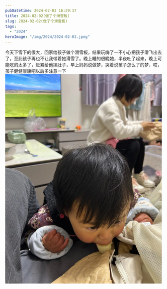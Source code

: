 ```yaml
---
pubDatetime: 2024-02-03 16:29:17
title: 2024-02-02(做了个滑雪板)
slug: 2024-02-02(做了个滑雪板)
tags:
  - "2024"
heroImage: "/img/2024/2024-02-03.jpeg"
---
```


今天下雪下的很大，回家给孩子做个滑雪板，结果玩嗨了一不小心把孩子滑飞出去了，至此孩子再也不让我带着她滑雪了。晚上睡的很晚她，半夜吐了起来，晚上可能吃的太多了，赶紧给他揉肚子，早上妈妈说做梦，哭着说孩子怎么了的梦，哎，孩子健健康康吧以后多注意一下
![](../../../../public/img/2024/2024-02-03.jpeg)

